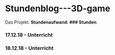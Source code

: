 # Stundenblog---3D-game
Das Projekt:
<b>Stundenaufwand: ### Stunden</b>

<h3 id="#">17.12.18 - Unterricht</h3>
<h3 id="#">18.12.18 - Unterricht</h3>
